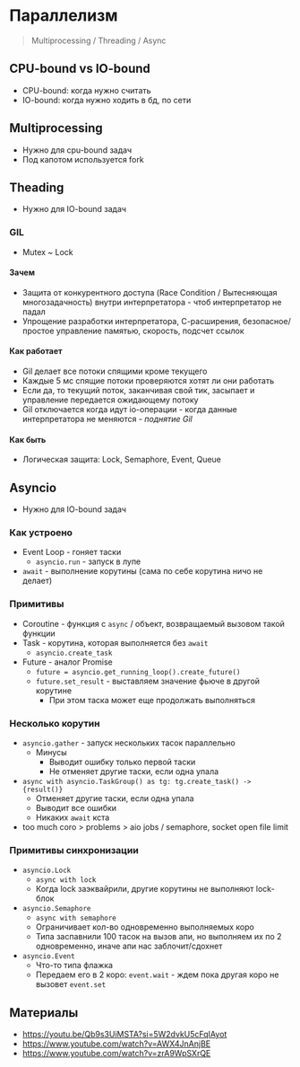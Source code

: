 # Параллелизм

> Multiprocessing / Threading / Async

## CPU-bound vs IO-bound

- CPU-bound: когда нужно считать
- IO-bound: когда нужно ходить в бд, по сети

## Multiprocessing

- Нужно для cpu-bound задач
- Под капотом используется fork

## Theading

- Нужно для IO-bound задач

### GIL

- Mutex ~ Lock

#### Зачем

- Защита от конкурентного доступа (Race Condition / Вытесняющая многозадачность) внутри интерпретатора - чтоб интерпретатор не падал
- Упрощение разработки интерпретатора, С-расширения, безопасное/простое управление памятью, скорость, подсчет ссылок

#### Как работает

- Gil делает все потоки спящими кроме текущего
- Каждые 5 мс спящие потоки проверяются хотят ли они работать
- Если да, то текущий поток, заканчивая свой тик, засыпает и управление передается ожидающему потоку
- Gil отключается когда идут io-операции - когда данные интерпретатора не меняются - *поднятие Gil*

#### Как быть

- Логическая защита: Lock, Semaphore, Event, Queue

## Asyncio

- Нужно для IO-bound задач

### Как устроено

- Event Loop - гоняет таски
    - `asyncio.run` - запуск в лупе
- `await` - выполнение корутины (сама по себе корутина ничо не делает)

### Примитивы


- Coroutine - функция с `async`  / объект, возвращаемый вызовом такой функции
- Task - корутина, которая выполняется без `await`
    - `asyncio.create_task`
- Future - аналог Promise
    - `future = asyncio.get_running_loop().create_future()`
    - `future.set_result` - выставляем значение фьюче в другой корутине
        - При этом таска может еще продолжать выполняться

### Несколько корутин


- `asyncio.gather` - запуск нескольких тасок параллельно
    - Минусы
        - Выводит ошибку только первой таски
        - Не отменяет другие таски, если одна упала
- `async with asyncio.TaskGroup() as tg: tg.create_task() -> {result()}`
    - Отменяет другие таски, если одна упала
    - Выводит все ошибки
    - Никаких `await` кста
- too much coro > problems > aio jobs / semaphore, socket open file limit

### Примитивы синхронизации

- `asyncio.Lock`
    - `async with lock`
    - Когда lock заэквайрили, другие корутины не выполняют lock-блок
- `asyncio.Semaphore`
    - `async with semaphore`
    - Ограничивает кол-во одновременно выполняемых коро
    - Типа заспавнили 100 тасок на вызов апи, но выполняем их по 2 одновременно, иначе апи нас заблочит/сдохнет
- `asyncio.Event`
    - Что-то типа флажка
    - Передаем его в 2 коро: `event.wait` - ждем пока другая коро не вызовет `event.set`



## Материалы

- https://youtu.be/Qb9s3UiMSTA?si=5W2dvkU5cFqIAyot
- https://www.youtube.com/watch?v=AWX4JnAnjBE
- https://www.youtube.com/watch?v=zrA9WpSXrQE